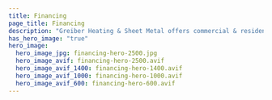 ```yaml
---
title: Financing
page_title: Financing
description: "Greiber Heating & Sheet Metal offers commercial & residential HVAC, geothermal heating, cooling, ventilation & Carrier equipment in Shawano, Wisconsin."
has_hero_image: "true"
hero_image:
  hero_image_jpg: financing-hero-2500.jpg
  hero_image_avif: financing-hero-2500.avif
  hero_image_avif_1400: financing-hero-1400.avif
  hero_image_avif_1000: financing-hero-1000.avif
  hero_image_avif_600: financing-hero-600.avif
---
```

